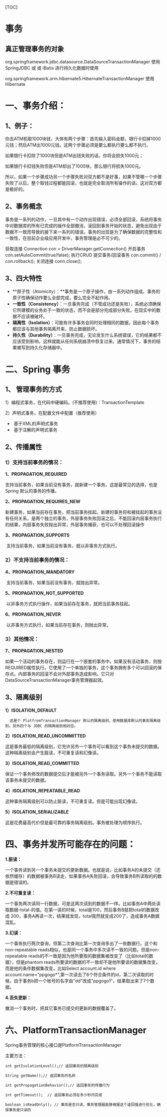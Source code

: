 [TOC]



# **事务**

## **真正管理事务的对象**

org.springframework.jdbc.datasource.DataSourceTransactionManager  	 使用 SpringJDBC 或 或 iBatis  进行持久化数据时使用

org.springframework.orm.hibernate5.HibernateTransactionManager       	使用Hibernate 

# **一、事务介绍：**

## **1、例子：**

你去ATM机取1000块钱，大体有两个步骤：首先输入密码金额，银行卡扣掉1000元钱；然后ATM出1000元钱。这两个步骤必须是要么都执行要么都不执行。

如果银行卡扣除了1000块但是ATM出钱失败的话，你将会损失1000元；

如果银行卡扣钱失败但是ATM却出了1000块，那么银行将损失1000元。

所以，如果一个步骤成功另一个步骤失败对双方都不是好事，如果不管哪一个步骤失败了以后，整个取钱过程都能回滚，也就是完全取消所有操作的话，这对双方都是极好的。

## **2、事务概念**

事务是一系列的动作，一旦其中有一个动作出现错误，必须全部回滚，系统将事务中对数据库的所有已完成的操作全部撤消，滚回到事务开始的状态，避免出现由于数据不一致而导致的接下来一系列的错误。事务的出现是为了确保数据的完整性和一致性，在目前企业级应用开发中，事务管理是必不可少的。

  获取连接 Connection con = DriverManager.getConnection()   开启事务con.setAutoCommit(true/false);   执行CRUD   提交事务/回滚事务 con.commit() / con.rollback();   关闭连接 conn.close();

## **3、四大特性**

- **原子性（Atomicity）：**事务是一个原子操作，由一系列动作组成。事务的原子性确保动作要么全部完成，要么完全不起作用。
- **一致性（Consistency）**：一旦事务完成（不管成功还是失败），系统必须确保它所建模的业务处于一致的状态，而不会是部分完成部分失败。在现实中的数据不应该被破坏。
- **隔离性（Isolation）**：可能有许多事务会同时处理相同的数据，因此每个事务都应该与其他事务隔离开来，防止数据损坏。
- **持久性（Durability）**：一旦事务完成，无论发生什么系统错误，它的结果都不应该受到影响，这样就能从任何系统崩溃中恢复过来。通常情况下，事务的结果被写到持久化存储器中。



# **二、Spring 事务**

## 1、 管理事务的方式

1）编程式事务，在代码中硬编码。(不推荐使用)：TransactionTemplate

2）声明式事务，在配置文件中配置（推荐使用）

- ​	  基于XML的声明式事务
- ​	  基于注解的声明式事务



## 2、传播属性

### **1）支持当前事务的情况：**

**1、PROPAGATION_REQUIRED**   		

 支持当前事务，如果当前没有事务，就新建一个事务。这是最常见的选择，也是 Spring 默认的事务的传播。

**2、PROPAGATION_REQUIRES_NEW**  

​	  新建事务，如果当前存在事务，把当前事务挂起。新建的事务将和被挂起的事务没有任何关系，是两个独立的事务，外层事务失败回滚之后，不能回滚内层事务执行的结果，内层事务失败抛出异常，外层事务捕获，也可以不处理回滚操作

**3、PROPAGATION_SUPPORTS**  

​	  支持当前事务，如果当前没有事务，就以非事务方式执行。

### **2）不支持当前事务的情况：**

**4、PROPAGATION_MANDATORY**  	

​		  支持当前事务，如果当前没有事务，就抛出异常。

**5、PROPAGATION_NOT_SUPPORTED**  

​	  以非事务方式执行操作，如果当前存在事务，就把当前事务挂起。

**6、PROPAGATION_NEVER**   

​		 以非事务方式执行，如果当前存在事务，则抛出异常。

### 3）**其他情况：**

**7、PROPAGATION_NESTED**  

​	如果一个活动的事务存在，则运行在一个嵌套的事务中。如果没有活动事务，则按REQUIRED属性执行。它使用了一个单独的事务，这个事务拥有多个可以回滚的保存点。内部事务的回滚不会对外部事务造成影响。它只对DataSourceTransactionManager事务管理器起效。



## 3、隔离级别

**1）ISOLATION_DEFAULT** 

 	  这是个 PlatfromTransactionManager 默认的隔离级别，使用数据库默认的事务隔离级别。另外四个与 JDBC 的隔离级别相对应。

**2）ISOLATION_READ_UNCOMMITTED**    

这是事务最低的隔离级别，它充许另外一个事务可以看到这个事务未提交的数据。这种隔离级别会产生脏读，不可重复读和幻像读。

**3）ISOLATION_READ_COMMITTED**   

 保证一个事务修改的数据提交后才能被另外一个事务读取。另外一个事务不能读取该事务未提交的数据。

**4）ISOLATION_REPEATABLE_READ**  

   这种事务隔离级别可以防止脏读，不可重复读。但是可能出现幻像读。

**5）ISOLATION_SERIALIZABLE**  

   这是花费最高代价但是最可靠的事务隔离级别。事务被处理为顺序执行。



# **四、事务并发所可能存在的问题：**

**1.脏读：**

一个事务读到另一个事务未提交的更新数据。也就是说，比如事务A的未提交（还依然缓存）的数据被事务B读走，如果事务A失败回滚，会导致事务B所读取的的数据是错误的。

**2.不可重复读：**

一个事务两次读同一行数据，可是这两次读到的数据不一样。比如事务A中两处读取数据-total-的值。在第一读的时候，total是100，然后事务B就把total的数据改成 200，事务A再读一次，结果就发现，total竟然就变成200了，造成事务A数据混乱。

**3.幻读：**

一个事务执行两次查询，但第二次查询比第一次查询多出了一些数据行。这个和non-repeatable reads相似，也是同一个事务中多次读不一致的问题。但是non-repeatable reads的不一致是因为他所要取的数据集被改变了（比如total的数据），但是phantom reads所要读的数据的不一致却不是他所要读的数据集改变，而是他的条件数据集改变。比如Select account.id where account.name="ppgogo*",第一次读去了6个符合条件的id，第二次读取的时候，由于事务b把一个帐号的名字由"dd"改成"ppgogo1"，结果取出来了7个数据。

**4.丢失更新：**

撤消一个事务时，把其它事务已提交的更新的数据覆盖了。







# **六、PlatformTransactionManager**

Spring事务管理的核心接口是PlatformTransactionManager

主要方法：

```
int getIsolationLevel();// 返回事务的隔离级别

String getName();// 返回事务的名称

int getPropagationBehavior();// 返回事务的传播行为

int getTimeout();  // 返回事务必须在多少秒内完成

boolean isReadOnly(); // 事务是否只读，事务管理器能够根据这个返回值进行优化，确保事务是只读的
```

